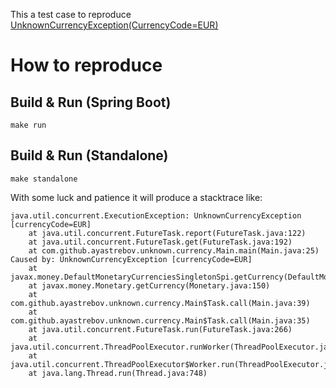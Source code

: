 This a test case to reproduce [UnknownCurrencyException(CurrencyCode=EUR)](https://github.com/JavaMoney/jsr354-ri/issues/158)

# How to reproduce

## Build & Run (Spring Boot)

    make run

## Build & Run (Standalone)

    make standalone

With some luck and patience it will produce a stacktrace like:


```
java.util.concurrent.ExecutionException: UnknownCurrencyException [currencyCode=EUR]
    at java.util.concurrent.FutureTask.report(FutureTask.java:122)
    at java.util.concurrent.FutureTask.get(FutureTask.java:192)
    at com.github.ayastrebov.unknown.currency.Main.main(Main.java:25)
Caused by: UnknownCurrencyException [currencyCode=EUR]
    at javax.money.DefaultMonetaryCurrenciesSingletonSpi.getCurrency(DefaultMonetaryCurrenciesSingletonSpi.java:104)
    at javax.money.Monetary.getCurrency(Monetary.java:150)
    at com.github.ayastrebov.unknown.currency.Main$Task.call(Main.java:39)
    at com.github.ayastrebov.unknown.currency.Main$Task.call(Main.java:35)
    at java.util.concurrent.FutureTask.run(FutureTask.java:266)
    at java.util.concurrent.ThreadPoolExecutor.runWorker(ThreadPoolExecutor.java:1142)
    at java.util.concurrent.ThreadPoolExecutor$Worker.run(ThreadPoolExecutor.java:617)
    at java.lang.Thread.run(Thread.java:748)

```

